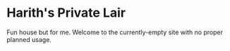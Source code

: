 # Harith's Private Lair
Fun house but for me.
Welcome to the currently-empty site with no proper planned usage.
